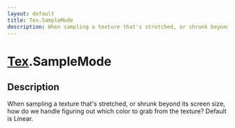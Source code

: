 ```yaml
---
layout: default
title: Tex.SampleMode
description: When sampling a texture that's stretched, or shrunk beyond its screen size, how do we handle figuring out which color to grab from the texture? Default is Linear.
---
```

# [Tex]({{site.url}}/Pages/Reference/Tex.html).SampleMode

## Description
When sampling a texture that's stretched, or shrunk
beyond its screen size, how do we handle figuring out which color
to grab from the texture? Default is Linear.

